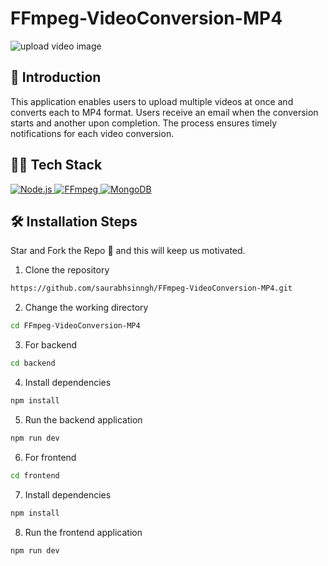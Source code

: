 # FFmpeg-VideoConversion-MP4
![upload video image](https://github.com/user-attachments/assets/b0039719-3f9b-44dc-baae-8861c86d73d8)

## 📌 Introduction

This application enables users to upload multiple videos at once and converts each to MP4 format. Users receive an email when the conversion starts and another upon completion. The process ensures timely notifications for each video conversion.
	
## 👨‍💻 Tech Stack
<a href="https://nodejs.org/" target="_blank" rel="noopener noreferrer">
  <img src="https://img.shields.io/badge/Node.js-43853D?style=for-the-badge&logo=node.js&logoColor=white" alt="Node.js" />
</a>

<a href="https://ffmpeg.org/" target="_blank" rel="noopener noreferrer">
  <img src="https://img.shields.io/badge/FFmpeg-007808?style=for-the-badge&logo=ffmpeg&logoColor=white" alt="FFmpeg" />
</a>

<a href="https://www.mongodb.com/" target="_blank" rel="noopener noreferrer">
  <img src="https://img.shields.io/badge/MongoDB-4EA94B?style=for-the-badge&logo=mongodb&logoColor=white" alt="MongoDB" />
</a>

## 🛠️ Installation Steps
Star and Fork the Repo 🌟 and this will keep us motivated.

1. Clone the repository

```bash
https://github.com/saurabhsinngh/FFmpeg-VideoConversion-MP4.git
```

2. Change the working directory

```bash
cd FFmpeg-VideoConversion-MP4
```

3. For backend

```bash
cd backend
```

4. Install dependencies

```bash
npm install
```

5. Run the backend application

```bash
npm run dev
```

6. For frontend

```bash
cd frontend
```

7. Install dependencies

```bash
npm install
```

8. Run the frontend application

```bash
npm run dev
```
